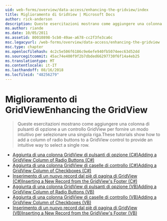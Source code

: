 ```yaml
---
uid: web-forms/overview/data-access/enhancing-the-gridview/index
title: Miglioramento di GridView | Microsoft Docs
author: rick-anderson
description: Queste esercitazioni mostrano come aggiungere una colonna di pulsanti di opzione a un controllo GridView per fornire un modo intuitivo per selezionare una singola riga.
ms.author: riande
ms.date: 10/05/2011
ms.assetid: 80010898-5cb0-49ae-a678-cc2f3fe3ca6c
msc.legacyurl: /web-forms/overview/data-access/enhancing-the-gridview
msc.type: chapter
ms.openlocfilehash: 4c2c5e506f6186c9e6efe940fb5074eec63d52dd
ms.sourcegitcommit: 45ac74e400f9f2b7dbded66297730f6f14a4eb25
ms.translationtype: MT
ms.contentlocale: it-IT
ms.lasthandoff: 08/16/2018
ms.locfileid: "48256279"
---
```

<a name="enhancing-the-gridview"></a><span data-ttu-id="d64d6-103">Miglioramento di GridView</span><span class="sxs-lookup"><span data-stu-id="d64d6-103">Enhancing the GridView</span></span>
====================
> <span data-ttu-id="d64d6-104">Queste esercitazioni mostrano come aggiungere una colonna di pulsanti di opzione a un controllo GridView per fornire un modo intuitivo per selezionare una singola riga.</span><span class="sxs-lookup"><span data-stu-id="d64d6-104">These tutorials show how to add a column of radio buttons to a GridView control to provide an intuitive way to select a single row.</span></span>


- [<span data-ttu-id="d64d6-105">Aggiunta di una colonna GridView di pulsanti di opzione (C#)</span><span class="sxs-lookup"><span data-stu-id="d64d6-105">Adding a GridView Column of Radio Buttons (C#)</span></span>](adding-a-gridview-column-of-radio-buttons-cs.md)
- [<span data-ttu-id="d64d6-106">Aggiunta di una colonna GridView di caselle di controllo (C#)</span><span class="sxs-lookup"><span data-stu-id="d64d6-106">Adding a GridView Column of Checkboxes (C#)</span></span>](adding-a-gridview-column-of-checkboxes-cs.md)
- [<span data-ttu-id="d64d6-107">Inserimento di un nuovo record dal piè di pagina di GridView (C#)</span><span class="sxs-lookup"><span data-stu-id="d64d6-107">Inserting a New Record from the GridView's Footer (C#)</span></span>](inserting-a-new-record-from-the-gridview-s-footer-cs.md)
- [<span data-ttu-id="d64d6-108">Aggiunta di una colonna GridView di pulsanti di opzione (VB)</span><span class="sxs-lookup"><span data-stu-id="d64d6-108">Adding a GridView Column of Radio Buttons (VB)</span></span>](adding-a-gridview-column-of-radio-buttons-vb.md)
- [<span data-ttu-id="d64d6-109">Aggiunta di una colonna GridView di caselle di controllo (VB)</span><span class="sxs-lookup"><span data-stu-id="d64d6-109">Adding a GridView Column of Checkboxes (VB)</span></span>](adding-a-gridview-column-of-checkboxes-vb.md)
- [<span data-ttu-id="d64d6-110">Inserimento di un nuovo record dal piè di pagina di GridView (VB)</span><span class="sxs-lookup"><span data-stu-id="d64d6-110">Inserting a New Record from the GridView's Footer (VB)</span></span>](inserting-a-new-record-from-the-gridview-s-footer-vb.md)
